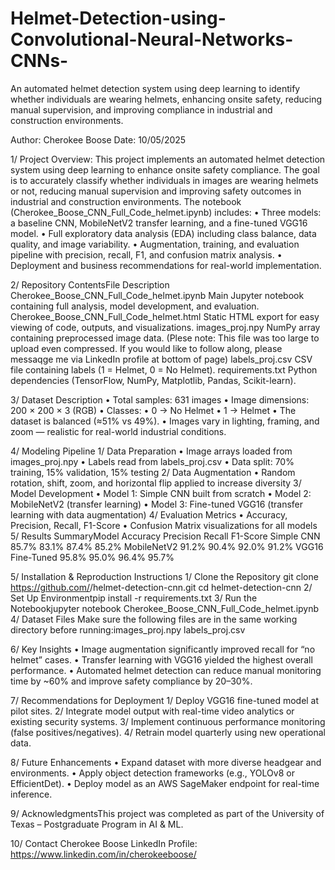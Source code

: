 # Helmet-Detection-using-Convolutional-Neural-Networks-CNNs-
An automated helmet detection system using deep learning to identify whether individuals are wearing helmets, enhancing onsite safety, reducing manual supervision, and improving compliance in industrial and construction environments.

Author: Cherokee Boose
Date: 10/05/2025

1/ Project Overview:
This project implements an automated helmet detection system using deep learning to enhance onsite safety compliance.
The goal is to accurately classify whether individuals in images are wearing helmets or not, reducing manual supervision and improving safety outcomes in industrial and construction environments.
The notebook (Cherokee_Boose_CNN_Full_Code_helmet.ipynb) includes:
• Three models: a baseline CNN, MobileNetV2 transfer learning, and a fine-tuned VGG16 model.
• Full exploratory data analysis (EDA) including class balance, data quality, and image variability.
• Augmentation, training, and evaluation pipeline with precision, recall, F1, and confusion matrix analysis.
• Deployment and business recommendations for real-world implementation.

2/ Repository ContentsFile Description
Cherokee_Boose_CNN_Full_Code_helmet.ipynb Main Jupyter notebook containing full analysis, model development, and evaluation.
Cherokee_Boose_CNN_Full_Code_helmet.html Static HTML export for easy viewing of code, outputs, and visualizations.
images_proj.npy NumPy array containing preprocessed image data. (Plese note: This file was too large to upload even compressed. If you would like to follow along, please messaqge me via LinkedIn profile at bottom of page)
labels_proj.csv CSV file containing labels (1 = Helmet, 0 = No Helmet).
requirements.txt Python dependencies (TensorFlow, NumPy, Matplotlib, Pandas, Scikit-learn).

3/ Dataset Description
• Total samples: 631 images
• Image dimensions: 200 × 200 × 3 (RGB)
• Classes:
  • 0 → No Helmet
  • 1 → Helmet
• The dataset is balanced (≈51% vs 49%).
• Images vary in lighting, framing, and zoom — realistic for real-world industrial conditions.

4/ Modeling Pipeline
  1/ Data Preparation
    • Image arrays loaded from images_proj.npy
    • Labels read from labels_proj.csv
    • Data split: 70% training, 15% validation, 15% testing
  2/ Data Augmentation
    • Random rotation, shift, zoom, and horizontal flip applied to increase diversity
  3/ Model Development
    • Model 1: Simple CNN built from scratch
    • Model 2: MobileNetV2 (transfer learning)
    • Model 3: Fine-tuned VGG16 (transfer learning with data augmentation)
  4/ Evaluation Metrics
    • Accuracy, Precision, Recall, F1-Score
    • Confusion Matrix visualizations for all models
  5/ Results SummaryModel Accuracy Precision Recall F1-Score
    Simple CNN 85.7% 83.1% 87.4% 85.2%
    MobileNetV2 91.2% 90.4% 92.0% 91.2%
    VGG16 Fine-Tuned 95.8% 95.0% 96.4% 95.7%

5/ Installation & Reproduction Instructions
  1/ Clone the Repository
git clone https://github.com/<your-username>/helmet-detection-cnn.git
cd helmet-detection-cnn
2/ Set Up Environmentpip install -r requirements.txt
3/ Run the Notebookjupyter notebook Cherokee_Boose_CNN_Full_Code_helmet.ipynb
4/ Dataset Files
Make sure the following files are in the same working directory before running:images_proj.npy
labels_proj.csv

6/ Key Insights
• Image augmentation significantly improved recall for “no helmet” cases.
• Transfer learning with VGG16 yielded the highest overall performance.
• Automated helmet detection can reduce manual monitoring time by ~60% and improve safety compliance by 20–30%.

7/ Recommendations for Deployment
  1/ Deploy VGG16 fine-tuned model at pilot sites.
  2/ Integrate model output with real-time video analytics or existing security systems.
  3/ Implement continuous performance monitoring (false positives/negatives).
  4/ Retrain model quarterly using new operational data.

8/ Future Enhancements
• Expand dataset with more diverse headgear and environments.
• Apply object detection frameworks (e.g., YOLOv8 or EfficientDet).
• Deploy model as an AWS SageMaker endpoint for real-time inference.

9/ AcknowledgmentsThis project was completed as part of the University of Texas – Postgraduate Program in AI & ML.

10/ Contact
Cherokee Boose
LinkedIn Profile: https://www.linkedin.com/in/cherokeeboose/

